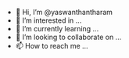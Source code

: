 - 👋 Hi, I’m @yaswanthantharam
- 👀 I’m interested in ...
- 🌱 I’m currently learning ...
- 💞️ I’m looking to collaborate on ...
- 📫 How to reach me ...

<!---
yaswanthantharam/yaswanthantharam is a ✨ special ✨ repository because its `README.md` (this file) appears on your GitHub profile.
You can click the Preview link to take a look at your changes.
--->
